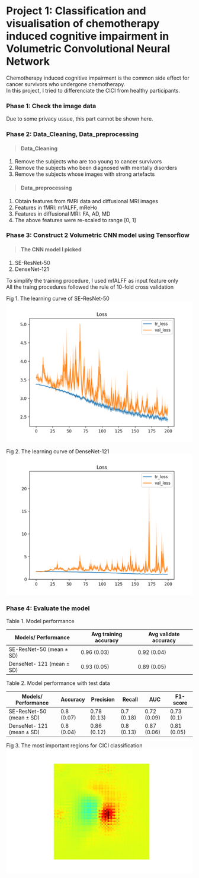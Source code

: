 # Project 1: Classification and visualisation of chemotherapy induced cognitive impairment in Volumetric Convolutional Neural Network     

Chemotherapy induced cognitive impairment is the common side effect for cancer survivors who undergone chemotherapy. </br>
In this project, I tried to differenciate the CICI from healthy participants.

### Phase 1: Check the image data

Due to some privacy ussue, this part cannot be shown here.

### Phase 2: Data_Cleaning, Data_preprocessing

> #### Data_Cleaning
<ol>
  <li> Remove the subjects who are too young to cancer survivors </li>
  <li> Remove the subjects who been diagnosed with mentally disorders </li>
  <li> Remove the subjects whose images with strong artefacts </li>  
</ol>

> #### Data_preprocessing
<ol>
  <li> Obtain features from fMRI data and diffusional MRI images </li>
  <li> Features in fMRI: mfALFF, mReHo </li>
  <li> Features in diffusional MRI: FA, AD, MD  </li> 
  <li> The above features were re-scaled to range [0, 1]  </li> 
</ol>


### Phase 3: Construct 2 Volumetric CNN model using Tensorflow

> #### The CNN model I picked
<ol> 
  <li> SE-ResNet-50 </li>
  <li> DenseNet-121 </li>
</ol>

To simplify the training procedure, I used mfALFF as input feature only </br>
All the traing procedures followed the rule of 10-fold cross validation

Fig 1. The learning curve of SE-ResNet-50 </br>
<img src="Figs/ResSe_loss.png" alt="Figs/ResSe_loss.png" width="600"/>

Fig 2. The learning curve of DenseNet-121  </br>
<img src="Figs/DenseSE_Loss.png" alt="/Project_classification/Figs/DenseSE_Loss.png" width="600"/>


### Phase 4: Evaluate the model
Table 1. Model performance

Models/ Performance| Avg training accuracy| Avg validate accuracy
--- |---|---
SE-ResNet-50 (mean ± SD) |0.96 (0.03)|0.92 (0.04)
DenseNet- 121 (mean ± SD)  | 0.93 (0.05) | 0.89 (0.05)


Table 2. Model performance with test data

Models/ Performance| Accuracy|Precision|Recall|AUC| F1-score
--- |---|---|---|---|---
SE-ResNet-50 (mean ± SD) |0.8 (0.07)|0.78 (0.13) |0.7 (0.18) |0.72 (0.09) |0.73 (0.1)
DenseNet- 121 (mean ± SD)  | 0.8 (0.04) |0.86 (0.12) |0.8 (0.13) | 0.87 (0.06)| 0.81 (0.05)


Fig 3. The most important regions for CICI classification </br>
<img src="Figs/Critical_regions_axial.gif" alt="Figs/Critical_regions_axial.gif" width="600"/>

